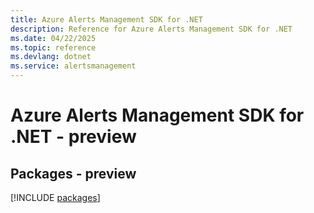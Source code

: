 ```yaml
---
title: Azure Alerts Management SDK for .NET
description: Reference for Azure Alerts Management SDK for .NET
ms.date: 04/22/2025
ms.topic: reference
ms.devlang: dotnet
ms.service: alertsmanagement
---
```

# Azure Alerts Management SDK for .NET - preview
## Packages - preview
[!INCLUDE [packages](alerts-management-index.md)]